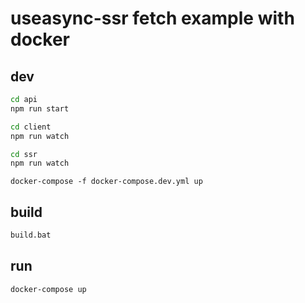 # useasync-ssr fetch example with docker
## dev
```bash
cd api
npm run start
```
```bash
cd client
npm run watch
```
```bash
cd ssr
npm run watch
```
```
docker-compose -f docker-compose.dev.yml up
```
## build
```bash
build.bat
```
## run
```bash
docker-compose up
```